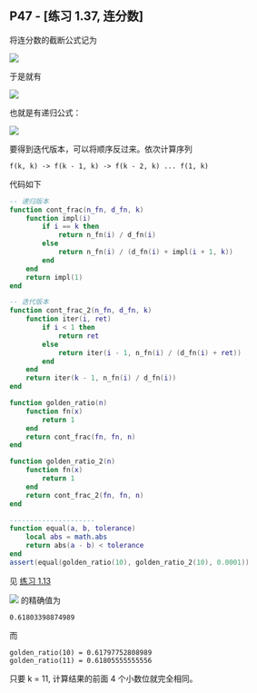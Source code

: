 ## P47 - [练习 1.37, 连分数]

将连分数的截断公式记为

<img src="http://latex.codecogs.com/svg.latex?f(i,%20k)%20=%20\frac{N_{i}}{D_{i}+\frac{N_{i+1}}{...+\frac{N_{k}}{D_{k}}}}"/>

于是就有

<img src="http://latex.codecogs.com/svg.latex?\begin{aligned}&f(1,%20k)=\frac{N_{1}}{D_{1}+\frac{N_{2}}{...+\frac{N_{k}}{D_{k}}}}=\frac{N_{1}}{D_{1}+f(2,%20k)}\\&f(2,%20k)=\frac{N_{2}}{D_{2}+\frac{N_{3}}{...+\frac{N_{k}}{D_{k}}}}=\frac{N_{2}}{D_{2}+f(3,%20k)}%20\\&...%20\\&f(k,%20k)=\frac{N_{k}}{D_{k}}\end{aligned}"/>

也就是有递归公式：

<img src="http://latex.codecogs.com/svg.latex?\begin{aligned}&f(i,%20k)=\frac{N_{i}}{D_{i}+f(i%20+%201,%20k)}\\&f(k,%20k)=\frac{N_{k}}{D_{k}}\end{aligned}"/>


要得到迭代版本，可以将顺序反过来。依次计算序列

```
f(k, k) -> f(k - 1, k) -> f(k - 2, k) ... f(1, k)
```

代码如下

``` Lua
-- 递归版本
function cont_frac(n_fn, d_fn, k)
    function impl(i)
        if i == k then 
            return n_fn(i) / d_fn(i)
        else
            return n_fn(i) / (d_fn(i) + impl(i + 1, k))
        end
    end
    return impl(1)
end

-- 迭代版本
function cont_frac_2(n_fn, d_fn, k)
    function iter(i, ret)
        if i < 1 then 
            return ret
        else 
            return iter(i - 1, n_fn(i) / (d_fn(i) + ret))
        end
    end
    return iter(k - 1, n_fn(i) / d_fn(i))
end

function golden_ratio(n)
    function fn(x)
        return 1
    end
    return cont_frac(fn, fn, n)
end

function golden_ratio_2(n)
    function fn(x)
        return 1
    end
    return cont_frac_2(fn, fn, n)
end

---------------------
function equal(a, b, tolerance)
    local abs = math.abs
    return abs(a - b) < tolerance
end
assert(equal(golden_ratio(10), golden_ratio_2(10), 0.0001))
```

见 [练习 1.13](./exercise_1_13.md)

<img src="http://latex.codecogs.com/svg.latex?\frac{1}{\phi}=\frac{2}{1+\sqrt{5}}=\phi-1"/> 的精确值为

```
0.61803398874989
```

而

```
golden_ratio(10) = 0.61797752808989
golden_ratio(11) = 0.61805555555556
```

只要 k = 11, 计算结果的前面 4 个小数位就完全相同。

